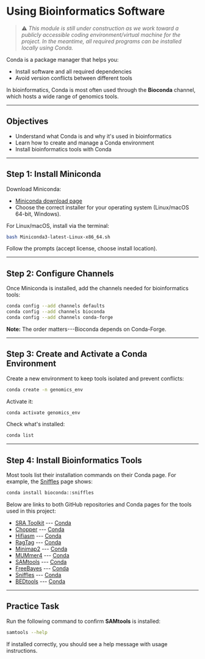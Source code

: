 # Using Bioinformatics Software

> ⚠️ *This module is still under construction as we work toward a
> publicly accessible coding environment/virtual machine for the
> project. In the meantime, all required programs can be installed
> locally using Conda.*

Conda is a package manager that helps you:
- Install software and all required dependencies
- Avoid version conflicts between different tools

In bioinformatics, Conda is most often used through the **Bioconda**
channel, which hosts a wide range of genomics tools.

------------------------------------------------------------------------

## Objectives

-   Understand what Conda is and why it's used in bioinformatics
-   Learn how to create and manage a Conda environment
-   Install bioinformatics tools with Conda

------------------------------------------------------------------------

## Step 1: Install Miniconda

Download Miniconda:
- [Miniconda download page](https://docs.conda.io/en/latest/miniconda.html)
- Choose the correct installer for your operating system (Linux/macOS
64-bit, Windows).

For Linux/macOS, install via the terminal:

``` bash
bash Miniconda3-latest-Linux-x86_64.sh
```

Follow the prompts (accept license, choose install location).

------------------------------------------------------------------------

## Step 2: Configure Channels

Once Miniconda is installed, add the channels needed for bioinformatics
tools:

``` bash
conda config --add channels defaults
conda config --add channels bioconda
conda config --add channels conda-forge
```

**Note:** The order matters---Bioconda depends on Conda-Forge.

------------------------------------------------------------------------

## Step 3: Create and Activate a Conda Environment

Create a new environment to keep tools isolated and prevent conflicts:

``` bash
conda create -n genomics_env
```

Activate it:

``` bash
conda activate genomics_env
```

Check what's installed:

``` bash
conda list
```

------------------------------------------------------------------------

## Step 4: Install Bioinformatics Tools

Most tools list their installation commands on their Conda page. For
example, the [Sniffles](https://anaconda.org/bioconda/sniffles) page
shows:

``` bash
conda install bioconda::sniffles
```

Below are links to both GitHub repositories and Conda pages for the
tools used in this project:

-   [SRA Toolkit](https://github.com/ncbi/sra-tools) ---
    [Conda](https://anaconda.org/bioconda/sra-tools)
-   [Chopper](https://github.com/wdecoster/chopper) ---
    [Conda](https://anaconda.org/bioconda/chopper)
-   [Hifiasm](https://github.com/chhylp123/hifiasm) ---
    [Conda](https://anaconda.org/bioconda/hifiasm)
-   [RagTag](https://github.com/malonge/RagTag) ---
    [Conda](https://anaconda.org/bioconda/ragtag)
-   [Minimap2](https://github.com/lh3/minimap2) ---
    [Conda](https://anaconda.org/bioconda/minimap2)
-   [MUMmer4](https://github.com/mummer4/mummer) ---
    [Conda](https://anaconda.org/bioconda/mummer4)
-   [SAMtools](https://www.htslib.org/) ---
    [Conda](https://anaconda.org/bioconda/samtools)
-   [FreeBayes](https://github.com/freebayes/freebayes) ---
    [Conda](https://anaconda.org/bioconda/freebayes)
-   [Sniffles](https://github.com/fritzsedlazeck/Sniffles) ---
    [Conda](https://anaconda.org/bioconda/sniffles)
-   [BEDtools](https://bedtools.readthedocs.io/en/latest/) ---
    [Conda](https://anaconda.org/bioconda/bedtools)

------------------------------------------------------------------------

## Practice Task

Run the following command to confirm **SAMtools** is installed:

``` bash
samtools --help
```

If installed correctly, you should see a help message with usage
instructions.
